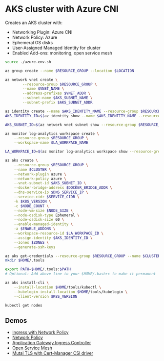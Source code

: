 AKS cluster with Azure CNI
==========================

Creates an AKS cluster with:

* Networking Plugin: Azure CNI
* Network Policy: Azure
* Ephemeral OS disks
* User-Assigned Managed Identity for cluster
* Enabled Add-ons: monitoring, open service mesh

```sh
source ./azure-env.sh

az group create --name $RESOURCE_GROUP --location $LOCATION

az network vnet create \
        --resource-group $RESOURCE_GROUP \
        --name $VNET_NAME \
        --address-prefixes $VNET_ADDR \
        --subnet-name $AKS_SUBNET_NAME \
        --subnet-prefix $AKS_SUBNET_ADDR

az identity create --name $AKS_IDENTITY_NAME --resource-group $RESOURCE_GROUP
AKS_IDENTITY_ID=$(az identity show --name $AKS_IDENTITY_NAME --resource-group $RESOURCE_GROUP --query id -o tsv)

AKS_SUBNET_ID=$(az network vnet subnet show --resource-group $RESOURCE_GROUP --vnet-name $VNET_NAME --name $AKS_SUBNET_NAME --query id -o tsv)

az monitor log-analytics workspace create \
    --resource-group $RESOURCE_GROUP \
    --workspace-name $LA_WORKPACE_NAME

LA_WORKPACE_ID=$(az monitor log-analytics workspace show --resource-group $RESOURCE_GROUP --workspace-name $LA_WORKPACE_NAME --query id -o tsv)

az aks create \
    --resource-group $RESOURCE_GROUP \
    --name $CLUSTER \
    --network-plugin azure \
    --network-policy azure \
    --vnet-subnet-id $AKS_SUBNET_ID \
    --docker-bridge-address $DOCKER_BRIDGE_ADDR \
    --dns-service-ip $DNS_SERVICE_IP \
    --service-cidr $SERVICE_CIDR \
    -k $K8S_VERSION \
    -c $NODE_COUNT \
    --node-vm-size $NODE_SIZE \
    --node-osdisk-type Ephemeral \
    --node-osdisk-size 60 \
    --enable-managed-identity \
    -a $ENABLE_ADDONS \
    --workspace-resource-id $LA_WORKPACE_ID \
    --assign-identity $AKS_IDENTITY_ID \
    --zones $ZONES \
    --generate-ssh-keys

az aks get-credentials --resource-group $RESOURCE_GROUP --name $CLUSTER --overwrite-existing
mkdir $HOME/.tools

export PATH=$HOME/.tools:$PATH
# Optional: Add above line to your $HOME/.bashrc to make it permanent

az aks install-cli \
    --install-location $HOME/tools/kubectl \
    --kubelogin-install-location $HOME/tools/kubelogin \
    --client-version $K8S_VERSION

kubectl get nodes
```

Demos
-----

* [Ingress with Network Policy](./ingress/)
* [Network Policy](./network-policy)
* [Application Gateway Ingress Controller](./agic/)
* [Open Service Mesh](./osm/)
* [Mutal TLS with Cert-Manager CSI driver](./mtls/)
